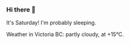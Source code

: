 ### Hi there :wave:

It's Saturday! I'm probably sleeping.

Weather in Victoria BC: partly cloudy, at +15°C.
